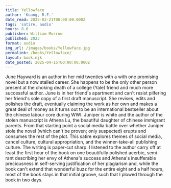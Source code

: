 ```yaml
---
title: Yellowface
author: 'Kuang, R.F.'
date_read: 2025-03-21T00:00:00.000Z
tags: 'satire, audio'
hours: 8.6
publisher: William Morrow
published: 2023
format: audio
img_url: /images/books/Yellowface.jpg
permalink: /books/Yellowface/
layout: book.njk
date_posted: 2025-04-15T00:00:00.000Z
---
```

June Hayward is an author in her mid twenties with a with one promising novel but a now stalled career.  She happens to be the only other person present at the choking death of a college (Yale) friend and much more successful author. June is in her friend's apartment and can't resist pilfering her friend's sole copy of a first draft manuscript.  She revises, edits and polishes the draft, eventually claiming the work as her own and makes a great deal of money as it turns out to be an international bestseller about the chinese labour core during WWI.  Juniper is white and the author of the stolen manuscript is Athena Lu, the beautiful daughter of chinese immigrant parents.  From that starting point a social media battle over whether Juniper stole the novel (which can't be proven; only suspected) erupts and consumes the rest of the plot.  This satire explores themes of social media, cancel culture, cultural appropriation, and the winner-take-all publishing culture.  The writing is paper-cut sharp. I listened to the author carry off at least the first hour of the book on one beautifully polished acerbic, semi-rant describing her envy of Athena's success and Athena's insufferable preciousness in self-serving justification of her plagiarism and, while the book can't extend that wonderful buzz for the entire eight and a half hours, most of the book stays in that initial groove, such that I plowed through the book in two days.
